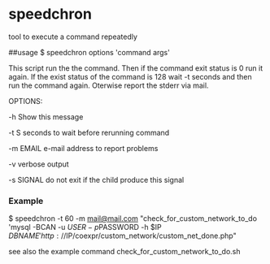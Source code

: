 # speedchron
tool to execute a command repeatedly

##usage
$ speedchron options 'command args'

This script run the the command. Then if the command exit status is 0 run it again. 
If the exist status of the command is 128 wait -t seconds and then run the command again.
Oterwise report the stderr via mail.

OPTIONS:

   -h           Show this message

   -t S         seconds to wait before rerunning command 

   -m EMAIL     e-mail address to report problems

   -v           verbose output

   -s SIGNAL    do not exit if the child produce this signal

### Example
$ speedchron -t 60 -m mail@mail.com "check_for_custom_network_to_do 'mysql -BCAN -u $USER -p$PASSWORD -h $IP $DBNAME' http://$IP/coexpr/custom_network/custom_net_done.php"

see also the example command check_for_custom_network_to_do.sh


